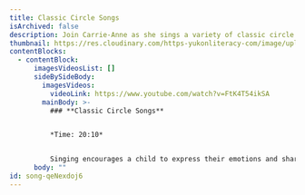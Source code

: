 ```yaml
---
title: Classic Circle Songs
isArchived: false
description: Join Carrie-Anne as she sings a variety of classic circle songs.
thumbnail: https://res.cloudinary.com/https-yukonliteracy-com/image/upload/q_35/v1648535027/screen-shot-2021-09-20-at-9.53.49-am_uyjxtn.png
contentBlocks:
  - contentBlock:
      imagesVideosList: []
      sideBySideBody:
        imagesVideos:
          videoLink: https://www.youtube.com/watch?v=FtK4T54ikSA
        mainBody: >-
          ### **Classic Circle Songs**


          *Time: 20:10*


          Singing encourages a child to express their emotions and sharpens their ability to communicate. One of the biggest benefits of singing is the repeated use of the 'memory muscle'.
      body: ""
id: song-qeNexdoj6
---
```

